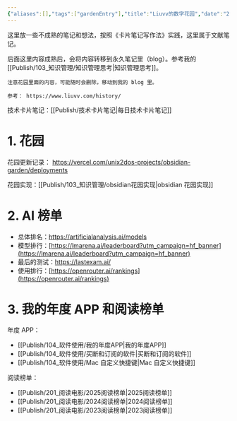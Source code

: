 ```yaml
---
{"aliases":[],"tags":["gardenEntry"],"title":"Liuvv的数字花园","date":"2025-06-06T01:40:33+08:00","date_modify":"2025-09-18T14:50:19+08:00","dg-publish":true,"dg-home":true,"permalink":"/Publish/103_知识管理/Liuvv的数字花园/","dgPassFrontmatter":true,"created":"2025-06-06T01:40:33+08:00","updated":"2025-09-18T14:50:19+08:00"}
---
```



这里放一些不成熟的笔记和想法，按照《卡片笔记写作法》实践，这里属于文献笔记。

后面这里内容成熟后，会将内容转移到永久笔记里（blog）。参考我的 [[Publish/103_知识管理/知识管理思考\|知识管理思考]]。

```ad-attention
注意花园里面的内容，可能随时会删除，移动到我的 blog 里。

参考： https://www.liuvv.com/history/
```

技术卡片笔记：[[Publish/技术卡片笔记\|每日技术卡片笔记]]

# 1. 花园

花园更新记录： <https://vercel.com/unix2dos-projects/obsidian-garden/deployments>

花园实现：[[Publish/103_知识管理/obsidian花园实现\|obsidian 花园实现]]

# 2. AI 榜单

- 总体排名：<https://artificialanalysis.ai/models>
- 模型排行：[https://lmarena.ai/leaderboard?utm_campaign=hf_banner](https://lmarena.ai/leaderboard?utm_campaign=hf_banner)
- 最后的测试：<https://lastexam.ai/>
- 使用排行：[https://openrouter.ai/rankings](https://openrouter.ai/rankings)

# 3. 我的年度 APP 和阅读榜单

年度 APP：

- [[Publish/104_软件使用/我的年度APP\|我的年度APP]]
- [[Publish/104_软件使用/买断和订阅的软件\|买断和订阅的软件]]
- [[Publish/104_软件使用/Mac 自定义快捷键\|Mac 自定义快捷键]]

阅读榜单：

- [[Publish/201_阅读电影/2025阅读榜单\|2025阅读榜单]]
- [[Publish/201_阅读电影/2024阅读榜单\|2024阅读榜单]]
- [[Publish/201_阅读电影/2023阅读榜单\|2023阅读榜单]]
